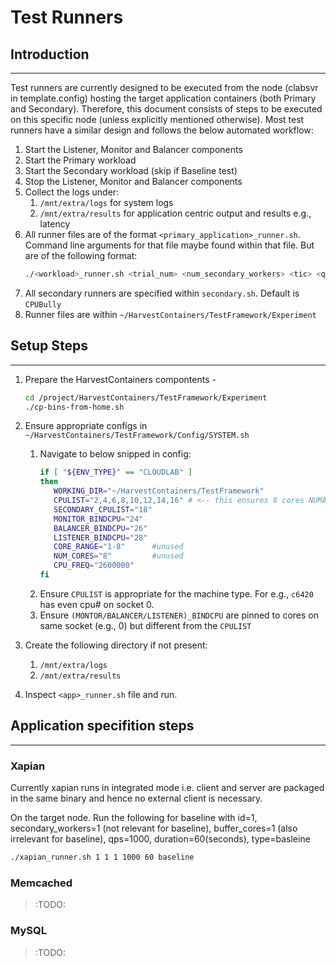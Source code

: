 # Test Runners

## Introduction
---
Test runners are currently designed to be executed from the node (clabsvr in template.config) hosting the target application containers (both Primary and Secondary). Therefore, this document consists of steps to be executed on this specific node (unless explicitly mentioned otherwise). Most test runners have a similar design and follows the below automated workflow:
1. Start the Listener, Monitor and Balancer components
2. Start the Primary workload
3. Start the Secondary workload (skip if Baseline test)
4. Stop the Listener, Monitor and Balancer components
5. Collect the logs under:
   1.  `/mnt/extra/logs` for system logs
   2.  `/mnt/extra/results` for application centric output and results e.g., latency
6. All runner files are of the format `<primary_application>_runner.sh`. Command line arguments for that file maybe found within that file. But are of the following format:
    ```bash
    ./<workload>_runner.sh <trial_num> <num_secondary_workers> <tic> <qps> <dur> <harvest/baseline>
    ```
7. All secondary runners are specified within `secondary.sh`. Default is `CPUBully`
8. Runner files are within `~/HarvestContainers/TestFramework/Experiment`

## Setup Steps
---
1. Prepare the HarvestContainers compontents - 
   ```bash
   cd /project/HarvestContainers/TestFramework/Experiment
   ./cp-bins-from-home.sh
   ```
2. Ensure appropriate configs in `~/HarvestContainers/TestFramework/Config/SYSTEM.sh`
   1.  Navigate to below snipped in config:
         ```bash
         if [ "${ENV_TYPE}" == "CLOUDLAB" ]
         then
            WORKING_DIR="~/HarvestContainers/TestFramework"
            CPULIST="2,4,6,8,10,12,14,16" # <-- this ensures 8 cores NUMA node 0 are used.
            SECONDARY_CPULIST="18"
            MONITOR_BINDCPU="24"
            BALANCER_BINDCPU="26"
            LISTENER_BINDCPU="28"
            CORE_RANGE="1-8"      #unused
            NUM_CORES="8"         #unused
            CPU_FREQ="2600000"
         fi
         ```
   2. Ensure `CPULIST` is appropriate for the machine type. For e.g., `c6420` has even cpu# on socket 0.
   3. Ensure `(MONTOR/BALANCER/LISTENER)_BINDCPU` are pinned to cores on same socket (e.g., 0) but different from the `CPULIST`

3. Create the following directory if not present:
   1. `/mnt/extra/logs`
   2. `/mnt/extra/results`

4. Inspect `<app>_runner.sh` file and run. 



## Application specifition steps
---

### Xapian
Currently xapian runs in integrated mode i.e. client and server are packaged in the same binary and hence no external client is necessary.

On the target node. Run the following for baseline with id=1, secondary_workers=1 (not relevant for baseline), buffer_cores=1 (also irrelevant for baseline), qps=1000, duration=60(seconds), type=basleine

```bash
./xapian_runner.sh 1 1 1 1000 60 baseline
```

### Memcached
> :TODO:

### MySQL
> :TODO:
   